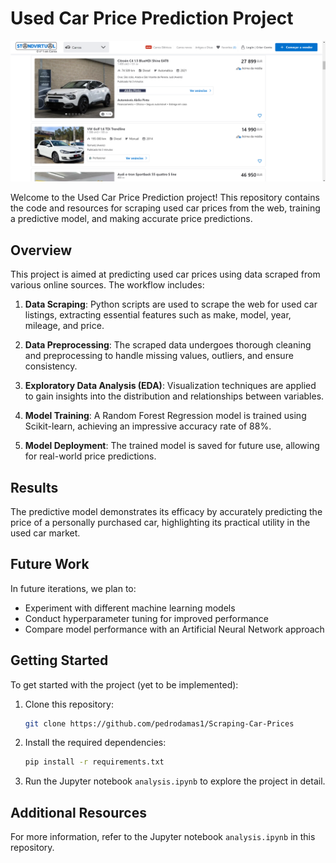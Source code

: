 # Used Car Price Prediction Project

![Used Car Price Prediction](img/standvirtual.png)

Welcome to the Used Car Price Prediction project! This repository contains the code and resources for scraping used car prices from the web, training a predictive model, and making accurate price predictions.

## Overview

This project is aimed at predicting used car prices using data scraped from various online sources. The workflow includes:

1. **Data Scraping**: Python scripts are used to scrape the web for used car listings, extracting essential features such as make, model, year, mileage, and price.

2. **Data Preprocessing**: The scraped data undergoes thorough cleaning and preprocessing to handle missing values, outliers, and ensure consistency.

3. **Exploratory Data Analysis (EDA)**: Visualization techniques are applied to gain insights into the distribution and relationships between variables.

4. **Model Training**: A Random Forest Regression model is trained using Scikit-learn, achieving an impressive accuracy rate of 88%.

5. **Model Deployment**: The trained model is saved for future use, allowing for real-world price predictions.

## Results

The predictive model demonstrates its efficacy by accurately predicting the price of a personally purchased car, highlighting its practical utility in the used car market.

## Future Work

In future iterations, we plan to:

- Experiment with different machine learning models
- Conduct hyperparameter tuning for improved performance
- Compare model performance with an Artificial Neural Network approach

## Getting Started

To get started with the project (yet to be implemented):

1. Clone this repository:

   ```bash
   git clone https://github.com/pedrodamas1/Scraping-Car-Prices
   ```

2. Install the required dependencies:

   ```bash
   pip install -r requirements.txt
   ```

3. Run the Jupyter notebook `analysis.ipynb` to explore the project in detail.

## Additional Resources

For more information, refer to the Jupyter notebook `analysis.ipynb` in this repository.

